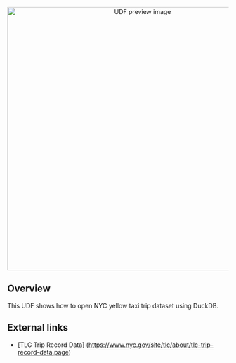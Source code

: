 <p align="center"><img src="https://fused-magic.s3.us-west-2.amazonaws.com/thumbnails/udfs-staging/Duckdb_NYC311_Example.png" width="600" alt="UDF preview image"></p>

## Overview

This UDF shows how to open NYC yellow taxi trip dataset using DuckDB.

## External links

- [TLC Trip Record Data] (https://www.nyc.gov/site/tlc/about/tlc-trip-record-data.page)